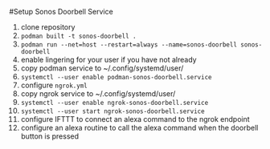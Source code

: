 #Setup Sonos Doorbell Service

1. clone repository
2. `podman built -t sonos-doorbell .`
3. `podman run --net=host --restart=always --name=sonos-doorbell sonos-doorbell`
3. enable lingering for your user if you have not already
4. copy podman service to ~/.config/systemd/user/
5. `systemctl --user enable podman-sonos-doorbell.service`
5. configure `ngrok.yml`
4. copy ngrok service to ~/.config/systemd/user/
5. `systemctl --user enable ngrok-sonos-doorbell.service`
6. `systemctl --user start ngrok-sonos-doorbell.service`
7. configure IFTTT to connect an alexa command to the ngrok endpoint
8. configure an alexa routine to call the alexa command when the doorbell button is pressed
